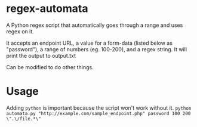 # regex-automata
A Python regex script that automatically goes through a range and uses regex on it.

It accepts an endpoint URL, a value for a form-data (listed below as "password"), a range of numbers (eg. 100-200), and a regex string. It will print the output to output.txt

Can be modified to do other things.

# Usage
Adding `python` is important because the script won't work without it.
`python automata.py "http://example.com/sample_endpoint.php" password 100 200 \".\/file.*\"`
